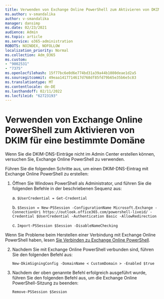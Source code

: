 ```yaml
---
title: Verwenden von Exchange Online PowerShell zum Aktivieren von DKIM für eine bestimmte Domäne
ms.author: v-smandalika
author: v-smandalika
manager: dansimp
ms.date: 02/23/2021
audience: Admin
ms.topic: article
ms.service: o365-administration
ROBOTS: NOINDEX, NOFOLLOW
localization_priority: Normal
ms.collection: Adm_O365
ms.custom:
- "9002531"
- "7375"
ms.openlocfilehash: 15f77bc6e0d6e774bd31a39a44b1080deae1d2a5
ms.sourcegitcommit: 49eaa1417714617d768df85fd79b65e35b6e5c83
ms.translationtype: MT
ms.contentlocale: de-DE
ms.lasthandoff: 02/11/2022
ms.locfileid: "62723193"
---
```

# <a name="use-exchange-online-powershell-to-enable-dkim-for-a-specific-domain"></a>Verwenden von Exchange Online PowerShell zum Aktivieren von DKIM für eine bestimmte Domäne

Wenn Sie die DKIM-DNS-Einträge nicht im Admin Center erstellen können, versuchen Sie, Exchange Online PowerShell zu verwenden. 

Führen Sie die folgenden Schritte aus, um einen DKIM-DNS-Eintrag mit Exchange Online PowerShell zu erstellen:

1. Öffnen Sie Windows PowerShell als Administrator, und führen Sie die folgenden Befehle in der beschriebenen Sequenz aus:

    a. `$UserCredential = Get-Credential`

    b. `$Session = New-PSSession -ConfigurationName Microsoft.Exchange -ConnectionUri https://outlook.office365.com/powershell-liveid/ -Credential $UserCredential -Authentication Basic -AllowRedirection`

    c. `Import-PSSession $Session -DisableNameChecking`
    
Wenn Sie Probleme beim Herstellen einer Verbindung mit Exchange Online PowerShell haben, lesen [Sie Verbinden zu Exchange Online PowerShell](https://docs.microsoft.com/powershell/exchange/connect-to-exchange-online-powershell).

2. Nachdem Sie mit Exchange Online PowerShell verbunden sind, führen Sie den folgenden Befehl aus:

    `New-DkimSigningConfig -DomainName < CustomDomain > -Enabled $true`

3. Nachdem der oben genannte Befehl erfolgreich ausgeführt wurde, führen Sie den folgenden Befehl aus, um die Exchange Online PowerShell-Sitzung zu beenden:

    `Remove-PSSession $Session` 



